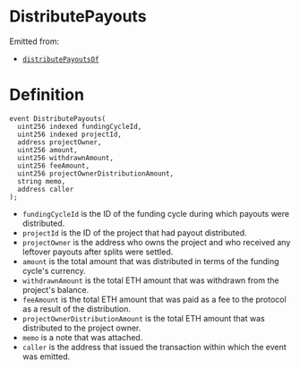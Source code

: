 # DistributePayouts

Emitted from:

* [`distributePayoutsOf`](../write/distributepayoutsof.md)

# Definition

```solidity
event DistributePayouts(
  uint256 indexed fundingCycleId,
  uint256 indexed projectId,
  address projectOwner,
  uint256 amount,
  uint256 withdrawnAmount,
  uint256 feeAmount,
  uint256 projectOwnerDistributionAmount,
  string memo,
  address caller
);
```

* `fundingCycleId` is the ID of the funding cycle during which payouts were distributed.
* `projectId` is the ID of the project that had payout distributed.
* `projectOwner` is the address who owns the project and who received any leftover payouts after splits were settled.
* `amount` is the total amount that was distributed in terms of the funding cycle's currency.
* `withdrawnAmount` is the total ETH amount that was withdrawn from the project's balance.
* `feeAmount` is the total ETH amount that was paid as a fee to the protocol as a result of the distribution.
* `projectOwnerDistributionAmount` is the total ETH amount that was distributed to the project owner.
* `memo` is a note that was attached.
* `caller` is the address that issued the transaction within which the event was emitted.

